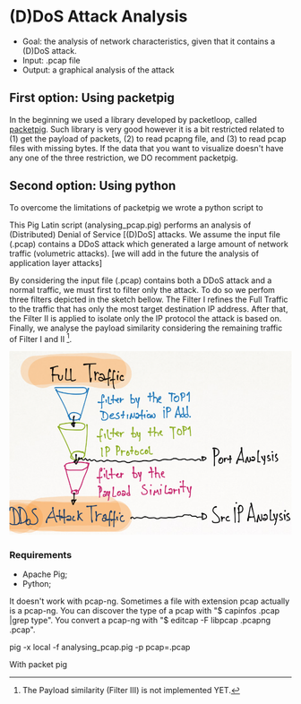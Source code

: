 # (D)DoS Attack Analysis

- Goal: the analysis of network characteristics, given that it contains a (D)DoS attack.
- Input: .pcap file
- Output: a graphical analysis of the attack

## First option: Using packetpig
In the beginning we used a library developed by packetloop, called [packetpig](https://github.com/packetloop/packetpig). Such library is very good however it is a bit restricted related to (1) get the payload of packets, (2) to read pcapng file, and (3) to read pcap files with missing bytes. If the data that you want to visualize doesn't have any one of the three restriction, we DO recomment packetpig.

## Second option: Using python
To overcome the limitations of packetpig we wrote a python script to


This Pig Latin script (analysing_pcap.pig) performs an analysis of (Distributed) Denial of Service [(D)DoS] attacks. We assume the input file (.pcap) contains a DDoS attack which generated a large amount of network traffic (volumetric attacks). [we will add in the future the analysis of application layer attacks]

By considering the input file (.pcap) contains both a DDoS attack and a normal traffic, we must first to filter only the attack. To do so we perfom three filters depicted in the sketch bellow. The Filter I refines the Full Traffic to the traffic that has only the most target destination IP address. After that, the Filter II is applied to isolate only the IP protocol the attack is based on. Finally, we analyse the payload similarity considering the remaining traffic of Filter I and II [^1]. 

[^1]: The Payload similarity (Filter III) is not implemented YET.

![Sketch of Our Approach](data/sketch.png)

### Requirements
- Apache Pig;
- Python;

It doesn't work with pcap-ng. Sometimes a file with extension pcap actually is a pcap-ng. You can discover the type of a pcap with "$ capinfos <file>.pcap |grep type". You convert a pcap-ng with "$ editcap -F libpcap <file>.pcapng <file>.pcap". 

pig -x local -f analysing_pcap.pig -p pcap=<test>.pcap


With packet pig
